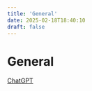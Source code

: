 ```yaml
---
title: 'General'
date: 2025-02-18T18:40:10
draft: false
---
```


# General

[ChatGPT](General%20cc0bca86813744ba9c39e023ad60c031/ChatGPT%20db24bf94eb354a72bcca0ba8dd72ee06.md)
